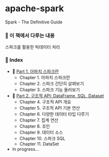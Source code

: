 # apache-spark
Spark - The Definitive Guide

### 🔖 이 책에서 다루는 내용

스파크를 활용한 빅데이터 처리

### 🔖 Index

- 🧷 [Part 1. 아파치 스파크란](https://github.com/jeongwon-iee/apache-spark/tree/main/part-01)  
    - Chapter 1. 아파치 스파크란
    - Chapter 2. 스파크 간단히 살펴보기
    - Chapter 3. 스파크 기능 둘러보기
- 🧷 [Part 2. 구조적 API: DataFrame, SQL, Dataset](https://github.com/jeongwon-iee/apache-spark/tree/main/part-02)
    - Chapter 4. 구조적 API 개요
    - Chapter 5. 구조적 API 기본 연산
    - Chapter 6. 다양한 데이터 타입 다루기
    - Chapter 7. 집계 연산
    - Chapter 8. 조인
    - Chapter 9. 데이터 소스
    - Chapter 10. 스파크 SQL
    - Chapter 11. DataSet
- In progress...
